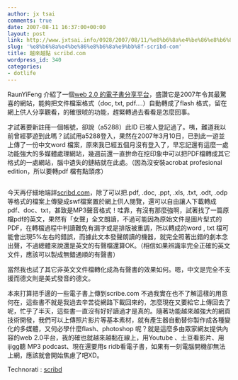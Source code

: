 ```yaml
---
author: jx tsai
comments: true
date: 2007-08-11 16:37:00+00:00
layout: post
link: http://www.jxtsai.info/0928/2007/08/11/%e8%b6%8a%e4%be%86%e8%b6%8a%e9%bb%8f-scribd-com/
slug: '%e8%b6%8a%e4%be%86%e8%b6%8a%e9%bb%8f-scribd-com'
title: 越來越黏 scribd.com
wordpress_id: 340
categories:
- dotlife
---
```


RaunYiFeng 介紹了一個[web 2.0 的電子書分享平台](http://www.ruanyifeng.com/blog/2007/08/scribd_com.html)，盛讚它是2007年令其最驚喜的網站，能夠把文件檔案格式（doc, txt, pdf....）自動轉成了flash 格式，留在網上供人分享觀看，的確很唬的功能，趕緊轉過去看看是怎麼回事。

  


才試著要新註冊一個帳號，卻說（a5288）此ID 已被人登記過了。咦，難道我以前曾經夢遊到此嗎？試試用a5288登入，果然在2007年3月10日，已到此一遊並上傳了一份中文word 檔案，原來我已經五個月沒有登入了，早忘記還有這麼一處功能強大的多媒體處理網站，幾週前還一直拚命在挖印象中可以把PDF檔轉成其它格式的一處網站，腦中遺失的鏈結就在此處。（因為沒安裝acrobat profesional edition，所以要轉pdf 檔有點頭疼）

  


![]()

  


今天再仔細地端詳[scribd.com](http://www.scribd.com/)，除了可以把.pdf, .doc, .ppt, .xls, .txt, .odt, .odp等格式的檔案上傳變成swf檔案置於網上供人閱覽，還可以自由讓人下載轉成pdf、doc、txt，甚致是MP3聲音格式！哇靠，有沒有那麼強啊，試著找了一篇原檔pdf的英文，果然有「女聲」全文朗讀，不過可能因為原始文件是圖片型式的PDF，在轉檔過程中判讀難免有漏字或是排版被重調，所以轉成的word , txt 檔可能會出現5%左右的錯誤，而據此文本發聲朗讀的機器，就完全照著出錯的劇本念出聲，不過總體來說還是英文的有聲檔還算OK。（相信如果辨識率完全正確的英文文件，應該可以製成無錯通順的有聲書）

  


當然我也試了其它非英文文件檔轉化成為有聲書的效果如何。嗯，中文是完全不支援而德文則是美式發音的德文。

  


本來打算把手邊的一些電子書上傳到scribe.com 不過我實在也不了解這樣的用意何在，這些書不就是我過去辛苦從網路下載回來的，怎麼現在又要給它上傳回去了呢，忙乎了半天，這些書一直沒有好好讀過才是真的。隨著功能越來越強大的網頁技術開發，我們可以上傳照片影片等基本素材，就有產生器自動替你製作成各種變化的多媒體，又何必學什麼flash、photoshop 呢？就是這麼多由眾家網友提供內容的web 2.0平台，我的確也就越來越黏在線上，用Youtube 、土豆看影片、用ijigg聽 MP3 podcast、現在還要用s ridb看電子書，如果有一刻電腦開機卻無法上網，應該就會開始焦慮了吧XD。

  
  


  
   
 Technorati : [scribd](http://technorati.com/tag/scribd)   

